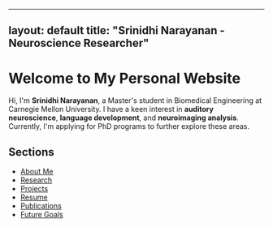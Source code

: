 <link rel="stylesheet" type="text/css" href="styles.css">

---
layout: default
title: "Srinidhi Narayanan - Neuroscience Researcher"
---

# Welcome to My Personal Website

Hi, I'm **Srinidhi Narayanan**, a Master's student in Biomedical Engineering at Carnegie Mellon University. I have a keen interest in **auditory neuroscience**, **language development**, and **neuroimaging analysis**. Currently, I'm applying for PhD programs to further explore these areas.

## Sections
- [About Me](about.md)
- [Research](research.md)
- [Projects](projects.md)
- [Resume](resume.md)
- [Publications](publications.md)
- [Future Goals](goals.md)

